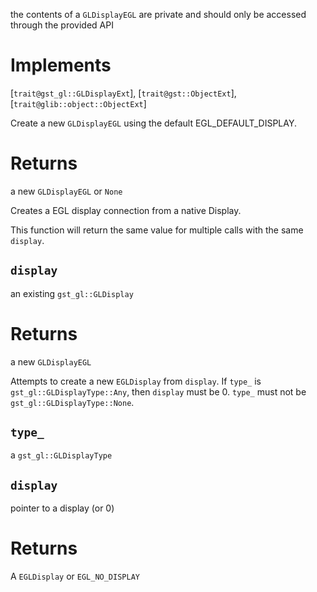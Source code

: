 <!-- file * -->
<!-- struct GLDisplayEGL -->
the contents of a `GLDisplayEGL` are private and should only be accessed
through the provided API

# Implements

[`trait@gst_gl::GLDisplayExt`], [`trait@gst::ObjectExt`], [`trait@glib::object::ObjectExt`]
<!-- impl GLDisplayEGL::fn new -->
Create a new `GLDisplayEGL` using the default EGL_DEFAULT_DISPLAY.

# Returns

a new `GLDisplayEGL` or `None`
<!-- impl GLDisplayEGL::fn from_gl_display -->
Creates a EGL display connection from a native Display.

This function will return the same value for multiple calls with the same
`display`.
## `display`
an existing `gst_gl::GLDisplay`

# Returns

a new `GLDisplayEGL`
<!-- impl GLDisplayEGL::fn from_native -->
Attempts to create a new `EGLDisplay` from `display`. If `type_` is
`gst_gl::GLDisplayType::Any`, then `display` must be 0. `type_` must not be
`gst_gl::GLDisplayType::None`.
## `type_`
a `gst_gl::GLDisplayType`
## `display`
pointer to a display (or 0)

# Returns

A `EGLDisplay` or `EGL_NO_DISPLAY`
